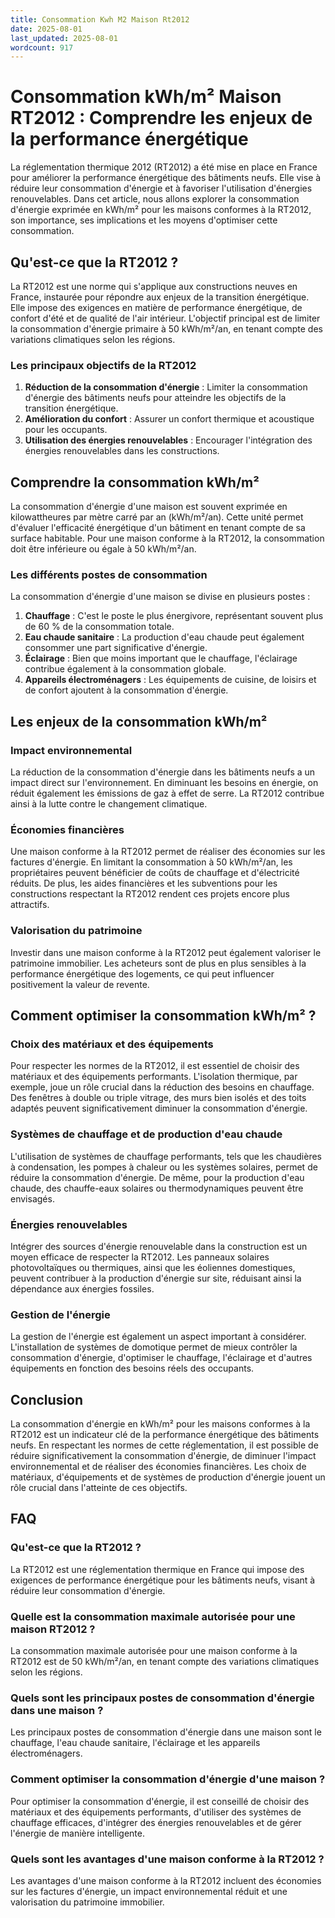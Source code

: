 ```yaml
---
title: Consommation Kwh M2 Maison Rt2012
date: 2025-08-01
last_updated: 2025-08-01
wordcount: 917
---
```


# Consommation kWh/m² Maison RT2012 : Comprendre les enjeux de la performance énergétique

La réglementation thermique 2012 (RT2012) a été mise en place en France pour améliorer la performance énergétique des bâtiments neufs. Elle vise à réduire leur consommation d'énergie et à favoriser l'utilisation d'énergies renouvelables. Dans cet article, nous allons explorer la consommation d'énergie exprimée en kWh/m² pour les maisons conformes à la RT2012, son importance, ses implications et les moyens d'optimiser cette consommation.

## Qu'est-ce que la RT2012 ?

La RT2012 est une norme qui s'applique aux constructions neuves en France, instaurée pour répondre aux enjeux de la transition énergétique. Elle impose des exigences en matière de performance énergétique, de confort d'été et de qualité de l'air intérieur. L'objectif principal est de limiter la consommation d'énergie primaire à 50 kWh/m²/an, en tenant compte des variations climatiques selon les régions.

### Les principaux objectifs de la RT2012

1. **Réduction de la consommation d'énergie** : Limiter la consommation d'énergie des bâtiments neufs pour atteindre les objectifs de la transition énergétique.
2. **Amélioration du confort** : Assurer un confort thermique et acoustique pour les occupants.
3. **Utilisation des énergies renouvelables** : Encourager l'intégration des énergies renouvelables dans les constructions.

## Comprendre la consommation kWh/m²

La consommation d'énergie d'une maison est souvent exprimée en kilowattheures par mètre carré par an (kWh/m²/an). Cette unité permet d'évaluer l'efficacité énergétique d'un bâtiment en tenant compte de sa surface habitable. Pour une maison conforme à la RT2012, la consommation doit être inférieure ou égale à 50 kWh/m²/an.

### Les différents postes de consommation

La consommation d'énergie d'une maison se divise en plusieurs postes :

1. **Chauffage** : C'est le poste le plus énergivore, représentant souvent plus de 60 % de la consommation totale.
2. **Eau chaude sanitaire** : La production d'eau chaude peut également consommer une part significative d'énergie.
3. **Éclairage** : Bien que moins important que le chauffage, l'éclairage contribue également à la consommation globale.
4. **Appareils électroménagers** : Les équipements de cuisine, de loisirs et de confort ajoutent à la consommation d'énergie.

## Les enjeux de la consommation kWh/m²

### Impact environnemental

La réduction de la consommation d'énergie dans les bâtiments neufs a un impact direct sur l'environnement. En diminuant les besoins en énergie, on réduit également les émissions de gaz à effet de serre. La RT2012 contribue ainsi à la lutte contre le changement climatique.

### Économies financières

Une maison conforme à la RT2012 permet de réaliser des économies sur les factures d'énergie. En limitant la consommation à 50 kWh/m²/an, les propriétaires peuvent bénéficier de coûts de chauffage et d'électricité réduits. De plus, les aides financières et les subventions pour les constructions respectant la RT2012 rendent ces projets encore plus attractifs.

### Valorisation du patrimoine

Investir dans une maison conforme à la RT2012 peut également valoriser le patrimoine immobilier. Les acheteurs sont de plus en plus sensibles à la performance énergétique des logements, ce qui peut influencer positivement la valeur de revente.

## Comment optimiser la consommation kWh/m² ?

### Choix des matériaux et des équipements

Pour respecter les normes de la RT2012, il est essentiel de choisir des matériaux et des équipements performants. L'isolation thermique, par exemple, joue un rôle crucial dans la réduction des besoins en chauffage. Des fenêtres à double ou triple vitrage, des murs bien isolés et des toits adaptés peuvent significativement diminuer la consommation d'énergie.

### Systèmes de chauffage et de production d'eau chaude

L'utilisation de systèmes de chauffage performants, tels que les chaudières à condensation, les pompes à chaleur ou les systèmes solaires, permet de réduire la consommation d'énergie. De même, pour la production d'eau chaude, des chauffe-eaux solaires ou thermodynamiques peuvent être envisagés.

### Énergies renouvelables

Intégrer des sources d'énergie renouvelable dans la construction est un moyen efficace de respecter la RT2012. Les panneaux solaires photovoltaïques ou thermiques, ainsi que les éoliennes domestiques, peuvent contribuer à la production d'énergie sur site, réduisant ainsi la dépendance aux énergies fossiles.

### Gestion de l'énergie

La gestion de l'énergie est également un aspect important à considérer. L'installation de systèmes de domotique permet de mieux contrôler la consommation d'énergie, d'optimiser le chauffage, l'éclairage et d'autres équipements en fonction des besoins réels des occupants.

## Conclusion

La consommation d'énergie en kWh/m² pour les maisons conformes à la RT2012 est un indicateur clé de la performance énergétique des bâtiments neufs. En respectant les normes de cette réglementation, il est possible de réduire significativement la consommation d'énergie, de diminuer l'impact environnemental et de réaliser des économies financières. Les choix de matériaux, d'équipements et de systèmes de production d'énergie jouent un rôle crucial dans l'atteinte de ces objectifs.

## FAQ

### Qu'est-ce que la RT2012 ?

La RT2012 est une réglementation thermique en France qui impose des exigences de performance énergétique pour les bâtiments neufs, visant à réduire leur consommation d'énergie.

### Quelle est la consommation maximale autorisée pour une maison RT2012 ?

La consommation maximale autorisée pour une maison conforme à la RT2012 est de 50 kWh/m²/an, en tenant compte des variations climatiques selon les régions.

### Quels sont les principaux postes de consommation d'énergie dans une maison ?

Les principaux postes de consommation d'énergie dans une maison sont le chauffage, l'eau chaude sanitaire, l'éclairage et les appareils électroménagers.

### Comment optimiser la consommation d'énergie d'une maison ?

Pour optimiser la consommation d'énergie, il est conseillé de choisir des matériaux et des équipements performants, d'utiliser des systèmes de chauffage efficaces, d'intégrer des énergies renouvelables et de gérer l'énergie de manière intelligente.

### Quels sont les avantages d'une maison conforme à la RT2012 ?

Les avantages d'une maison conforme à la RT2012 incluent des économies sur les factures d'énergie, un impact environnemental réduit et une valorisation du patrimoine immobilier.